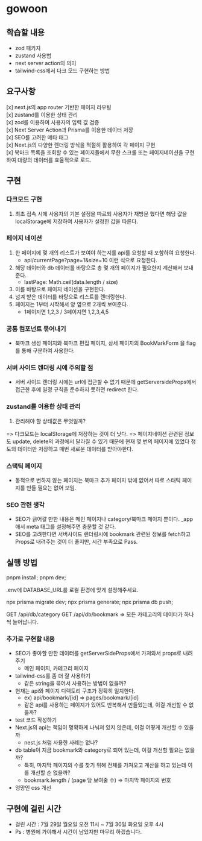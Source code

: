 # gowoon

## 학습할 내용

- zod 패키지
- zustand 사용법
- next server action의 의미
- tailwind-css에서 다크 모드 구현하는 방법

## 요구사항

[x] next.js의 app router 기반한 페이지 라우팅 <br>
[x] zustand를 이용한 상태 관리 <br>
[x] zod를 이용하여 사용자의 입력 값 검증 <br>
[x] Next Server Action과 Prisma를 이용한 데이터 저장 <br>
[x] SEO를 고려한 메타 태그 <br>
[x] Next.js의 다양한 렌더링 방식을 적절히 활용하여 각 페이지 구현 <br>
[x] 북마크 목록을 조회할 수 있는 페이지들에서 무한 스크롤 또는 페이지네이션을 구현하여 대량의 데이터를 효율적으로 로드. <br>

## 구현

### 다크모드 구현

1. 최초 접속 시에 사용자의 기본 설정을 따르되 사용자가 재방문 했다면 해당 값을 localStorage에 저장하여 사용자가 설정한 값을 따른다.

### 페이지 네이션

1.  한 페이지에 몇 개의 리스트가 보여야 하는지를 api를 요청할 때 포함하여 요청한다.
    - api/currentPage?page=1&size=10 이런 식으로 요청한다.
2.  해당 데이터와 db 데이터를 바탕으로 총 몇 개의 페이지가 필요한지 계산해서 보내준다.
    - lastPage: Math.ceil(data.length / size)
3.  이를 바탕으로 페이지 네이션을 구현한다.
4.  넘겨 받은 데이터를 바탕으로 리스트를 렌더링한다.
5.  페이지는 1부터 시작해서 양 옆으로 2개씩 보여준다.
    - 1페이지면 1,2,3 / 3페이지면 1,2,3,4,5

### 공통 컴포넌트 묶어내기

- 북마크 생성 페이지와 북마크 편집 페이지, 상세 페이지의 BookMarkForm 을 flag를 통해 구분하여 사용한다.

### 서버 사이드 렌더링 시에 주의할 점

- 서버 사이드 렌더링 시에는 url에 접근할 수 없기 때문에 getServersideProps에서 접근한 후에 일정 규칙을 준수하지 못하면 redirect 한다.

### zustand를 이용한 상태 관리

1. 관리해야 할 상태값은 무엇일까?

=> 다크모드는 localStorage에 저장하는 것이 더 낫다.
=> 페이지네이션 관련된 정보도 update, delete의 과정에서 달라질 수 있기 때문에 현재 몇 번의 페이지에 있었다 정도의 데이터만 저장하고 매번 새로운 데이터를 받아야한다.

### 스택틱 페이지

- 동적으로 변하지 않는 페이지는 북마크 추가 페이지 밖에 없어서 따로 스태틱 페이지를 만들 필요는 없어 보임.

### SEO 관련 생각

- SEO가 긁어갈 만한 내용은 메인 페이지나 category/북마크 페이지 뿐이다. \_app애서 meta 태그를 설정해주면 충분할 것 같다.
- SEO를 고려한다면 서버사이드 렌더링시에 bookmark 관련된 정보를 fetch하고 Props로 내려주는 것이 더 좋지만, 시간 부족으로 Pass.

## 실행 방법

pnpm install;
pnpm dev;

.env에 DATABASE_URL를 로컬 환경에 맞게 설정해주세요.

npx prisma migrate dev;
npx prisma generate;
npx prisma db push;

GET /api/db/category
GET /api/db/bookmark => 모든 카테고리의 데이터가 하나씩 늘어납니다.

### 추가로 구현할 내용

- SEO가 좋아할 만한 데이터를 getServerSideProps에서 가져와서 props로 내려주기
  - 메인 페이지, 카테고리 페이지
- tailwind-css를 좀 더 잘 사용하기
  - 같은 string을 묶어서 사용하는 방법이 없을까?
- 현재는 api와 페이지 디렉토리 구조가 정확히 일치한다.
  - ex) api/bookmark/[id] => pages/bookmark/[id]
  - 같은 api를 사용하는 페이지가 있어도 반복해서 만들었는데, 이걸 개선할 수 없을까?
- test 코드 작성하기
- Next.js의 api는 책임이 명확하게 나눠져 있지 않은데, 이걸 어떻게 개선할 수 있을까
  - nest.js 처럼 사용한 사례는 없나?
- db table이 지금 bookmark와 category로 되어 있는데, 이걸 개선할 필요는 없을까?
  - 특히, 마지막 페이지의 수를 찾기 위해 전체를 가져오고 계산을 하고 있는데 이를 개선할 순 없을까?
  - bookmark.length / (page 당 보여줄 수) => 마지막 페이지의 번호
- 엉망인 css 개선

## 구현에 걸린 시간

- 걸린 시간 : 7월 29일 월요일 오전 11시 ~ 7월 30일 화요일 오후 4시
- Ps : 병원에 가야해서 시간이 남았지만 마무리 하겠습니다.
